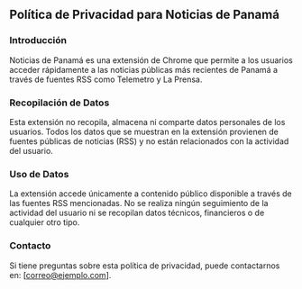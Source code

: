 
## Política de Privacidad para Noticias de Panamá

### Introducción
Noticias de Panamá es una extensión de Chrome que permite a los usuarios acceder rápidamente a las noticias públicas más recientes de Panamá a través de fuentes RSS como Telemetro y La Prensa.

### Recopilación de Datos
Esta extensión no recopila, almacena ni comparte datos personales de los usuarios. Todos los datos que se muestran en la extensión provienen de fuentes públicas de noticias (RSS) y no están relacionados con la actividad del usuario.

### Uso de Datos
La extensión accede únicamente a contenido público disponible a través de las fuentes RSS mencionadas. No se realiza ningún seguimiento de la actividad del usuario ni se recopilan datos técnicos, financieros o de cualquier otro tipo.

### Contacto
Si tiene preguntas sobre esta política de privacidad, puede contactarnos en: [correo@ejemplo.com].

